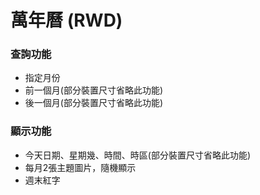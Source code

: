 # 萬年曆 (RWD)
### 查詢功能
 - 指定月份  
 - 前一個月(部分裝置尺寸省略此功能)  
 - 後一個月(部分裝置尺寸省略此功能)  
### 顯示功能
 - 今天日期、星期幾、時間、時區(部分裝置尺寸省略此功能)
 - 每月2張主題圖片，隨機顯示
 - 週末紅字


